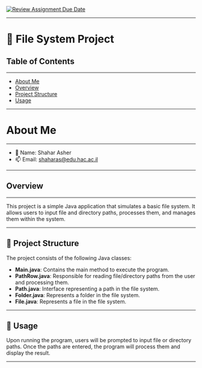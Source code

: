 [![Review Assignment Due Date](https://classroom.github.com/assets/deadline-readme-button-24ddc0f5d75046c5622901739e7c5dd533143b0c8e959d652212380cedb1ea36.svg)](https://classroom.github.com/a/tvA-HQ9N)

---
# 📁 File System Project

## Table of Contents

---
- [About Me](#about-me)
- [Overview](#overview)
- [Project Structure](#-project-structure)
- [Usage](#-usage)

---

# About Me

---
- 💁 Name: Shahar Asher
- 📫 Email: [shaharas@edu.hac.ac.il](mailto:shaharas@edu.hac.ac.il)

---

## Overview

---
This project is a simple Java application that simulates a basic file system. It allows users to input file and directory paths, processes them, and manages them within the system.

---

## 📂 Project Structure

The project consists of the following Java classes:

- **Main.java**: Contains the main method to execute the program.
- **PathRow.java**: Responsible for reading file/directory paths from the user and processing them.
- **Path.java**: Interface representing a path in the file system.
- **Folder.java**: Represents a folder in the file system.
- **File.java**: Represents a file in the file system.

---

## 🚀 Usage

Upon running the program, users will be prompted to input file or directory paths. Once the paths are entered, the program will process them and display the result.

---